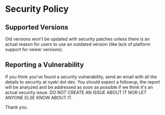 # Security Policy

## Supported Versions

Old versions won't be updated with security patches unless there is an actual reason for users to use an outdated version (like lack of platform support for newer versions).

## Reporting a Vulnerability

If you think you've found a security vulnerability, send an email with all the details to security at nyeki dot dev. You should expect a followup, the report will be analyzed and be addressed as soon as possible if we think it's an actual security issue. DO NOT CREATE AN ISSUE ABOUT IT NOR LET ANYONE ELSE KNOW ABOUT IT.

Thank you.
